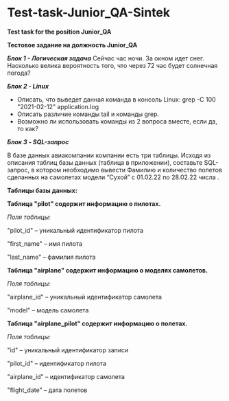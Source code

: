 # Test-task-Junior_QA-Sintek
****Test task for the position Junior_QA****

****Тестовое задание на должность Junior_QA****

***Блок 1 - Логическая задача***
Сейчас час ночи. За окном идет снег. Насколько велика вероятность того, что через 72 час будет солнечная погода?

***Блок 2 - Linux***
  - Описать, что выведет данная команда в консоль Linux:
grep -C 100 "2021-02-12" application.log
  - Описать различие команды tail и команды grep. 
  - Возможно ли использовать команды из 2 вопроса вместе, если да, то как?

    
***Блок 3 - SQL-запрос***

В базе данных авиакомпании компании есть три таблицы. 
Исходя из описания таблиц базы данных (таблица в приложении), составьте SQL-запрос, в котором 
необходимо вывести Фамилию и количество полетов сделанных на самолетах модели “Cухой” с 01.02.22  по 28.02.22 числа .

**Таблицы базы данных:**

**Таблица "pilot" содержит информацию о пилотах.**

*Поля таблицы:*

  "pilot_id" – уникальный идентификатор пилота
  
  "first_name" – имя пилота
  
  "last_name" – фамилия пилота

**Таблица "airplane" содержит информацию о моделях самолетов.**

*Поля таблицы:*

  "airplane_id" – уникальный идентификатор самолета
  
  "model" – модель самолета

**Таблица "airplane_pilot" содержит информацию о полетах.**

*Поля таблицы:*

  "id" – уникальный идентификатор записи
  
  "pilot_id" – идентификатор пилота
  
  "airplane_id" – идентификатор самолета
  
  "flight_date" – дата полетов


